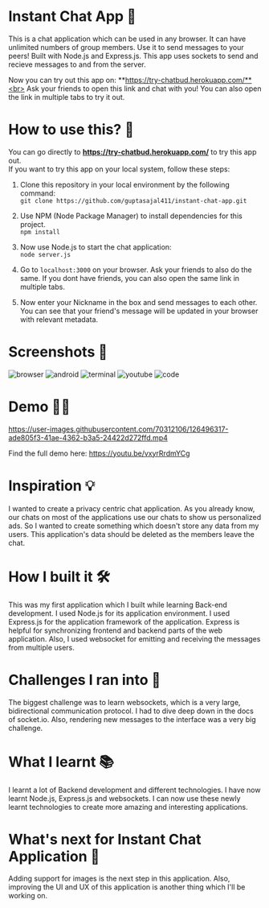 # Instant Chat App 💬
This is a chat application which can be used in any browser. It can have unlimited numbers of group members. Use it to send messages to your peers!
Built with Node.js and Express.js. This app uses sockets to send and recieve messages to and from the server.

Now you can try out this app on: **https://try-chatbud.herokuapp.com/**<br>
Ask your friends to open this link and chat with you! You can also open the link in multiple tabs to try it out.

# How to use this? 🤔

You can go directly to **https://try-chatbud.herokuapp.com/** to try this app out.<br>
If you want to try this app on your local system, follow these steps:


1. Clone this repository in your local environment by the following command:<br>
```git clone https://github.com/guptasajal411/instant-chat-app.git```

2. Use NPM (Node Package Manager) to install dependencies for this project. <br>
```npm install```

3. Now use Node.js to start the chat application: <br>
```node server.js```

4. Go to `localhost:3000` on your browser. Ask your friends to also do the same. If you dont have friends, you can also open the same link in multiple tabs. 

5. Now enter your Nickname in the box and send messages to each other. You can see that your friend's message will be updated in your browser with relevant metadata.

# Screenshots 📸
![browser](https://user-images.githubusercontent.com/70312106/126495513-a50c3378-5546-45ad-89bb-b39493f9d961.PNG)
![android](https://user-images.githubusercontent.com/70312106/126497036-a74bd9f3-21bd-4065-bd88-78c9d8018b84.jpg)
![terminal](https://user-images.githubusercontent.com/70312106/126497868-dd4f1a6d-5fd9-4540-81ee-31da421728e0.PNG)
![youtube](https://user-images.githubusercontent.com/70312106/126497882-8489516f-4c73-4914-a0fb-c737892b02f5.PNG)
![code](https://user-images.githubusercontent.com/70312106/126497890-2335c3ab-86c1-4049-a93e-dc2bd3b2c136.PNG)

# Demo 👨‍💻


https://user-images.githubusercontent.com/70312106/126496317-ade805f3-41ae-4362-b3a5-24422d272ffd.mp4


Find the full demo here: https://youtu.be/vxyrRrdmYCg

# Inspiration 💡
I wanted to create a privacy centric chat application. As you already know, our chats on most of the applications use our chats to show us personalized ads. So I wanted to create something which doesn't store any data from my users. This application's data should be deleted as the members leave the chat.

# How I built it 🛠
This was my first application which I built while learning Back-end development. I used Node.js for its application environment. I used Express.js for the application framework of the application. Express is helpful for synchronizing frontend and backend parts of the web application. Also, I used websocket for emitting and receiving the messages from multiple users.

# Challenges I ran into 🤒
The biggest challenge was to learn websockets, which is a very large, bidirectional communication protocol. I had to dive deep down in the docs of socket.io. Also, rendering new messages to the interface was a very big challenge.

# What I learnt 📚
 I learnt a lot of Backend development and different technologies. I have now learnt Node.js, Express.js and websockets. I can now use these newly learnt technologies to create more amazing and interesting applications.

# What's next for Instant Chat Application 🙌
Adding support for images is the next step in this application. Also, improving the UI and UX of this application is another thing which I'll be working on.
